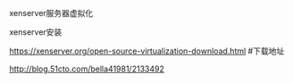 xenserver服务器虚拟化

xenserver安装

https://xenserver.org/open-source-virtualization-download.html \#下载地址

http://blog.51cto.com/bella41981/2133492
